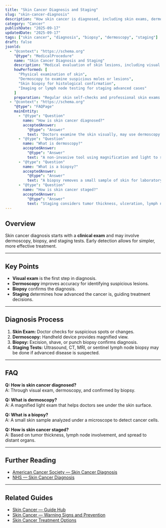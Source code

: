 ```yaml
---
title: "Skin Cancer Diagnosis and Staging"
slug: "skin-cancer-diagnosis"
description: "How skin cancer is diagnosed, including skin exams, dermoscopy, biopsy, and staging tests for treatment planning."
category: "Cancer"
publishDate: "2025-09-17"
updatedDate: "2025-09-17"
tags: ["skin cancer", "diagnosis", "biopsy", "dermoscopy", "staging"]
draft: false
jsonld:
  - "@context": "https://schema.org"
    "@type": "MedicalProcedure"
    name: "Skin Cancer Diagnosis and Staging"
    description: "Medical evaluation of skin lesions, including visual inspection, dermoscopy, biopsy, and staging investigations for suspected skin cancer."
    howPerformed: [
      "Physical examination of skin",
      "Dermoscopy to examine suspicious moles or lesions",
      "Skin biopsy for histological confirmation",
      "Imaging or lymph node testing for staging advanced cases"
    ]
    preparation: "Regular skin self-checks and professional skin exams help detect lesions early."
  - "@context": "https://schema.org"
    "@type": "FAQPage"
    mainEntity:
      - "@type": "Question"
        name: "How is skin cancer diagnosed?"
        acceptedAnswer:
          "@type": "Answer"
          text: "Doctors examine the skin visually, may use dermoscopy for detail, and confirm suspicious lesions with a biopsy."
      - "@type": "Question"
        name: "What is dermoscopy?"
        acceptedAnswer:
          "@type": "Answer"
          text: "A non-invasive tool using magnification and light to see structures beneath the skin’s surface, improving accuracy in detecting melanoma and other skin cancers."
      - "@type": "Question"
        name: "What is a biopsy?"
        acceptedAnswer:
          "@type": "Answer"
          text: "A biopsy removes a small sample of skin for laboratory analysis to confirm whether cancer cells are present."
      - "@type": "Question"
        name: "How is skin cancer staged?"
        acceptedAnswer:
          "@type": "Answer"
          text: "Staging considers tumor thickness, ulceration, lymph node involvement, and spread to distant organs. Imaging may be used in advanced cases."
---
```


## Overview
Skin cancer diagnosis starts with a **clinical exam** and may involve dermoscopy, biopsy, and staging tests. Early detection allows for simpler, more effective treatment.

---

## Key Points
- **Visual exam** is the first step in diagnosis.  
- **Dermoscopy** improves accuracy for identifying suspicious lesions.  
- **Biopsy** confirms the diagnosis.  
- **Staging** determines how advanced the cancer is, guiding treatment decisions.  

---

## Diagnosis Process
1. **Skin Exam:** Doctor checks for suspicious spots or changes.  
2. **Dermoscopy:** Handheld device provides magnified view.  
3. **Biopsy:** Excision, shave, or punch biopsy confirms diagnosis.  
4. **Staging Tests:** Ultrasound, CT, MRI, or sentinel lymph node biopsy may be done if advanced disease is suspected.  

---

## FAQ
**Q: How is skin cancer diagnosed?**  
A: Through visual exam, dermoscopy, and confirmed by biopsy.  

**Q: What is dermoscopy?**  
A: A magnified light exam that helps doctors see under the skin surface.  

**Q: What is a biopsy?**  
A: A small skin sample analyzed under a microscope to detect cancer cells.  

**Q: How is skin cancer staged?**  
A: Based on tumor thickness, lymph node involvement, and spread to distant organs.  

---

## Further Reading
- [American Cancer Society — Skin Cancer Diagnosis](https://www.cancer.org/cancer/skin-cancer/detection-diagnosis-staging/how-diagnosed.html)  
- [NHS — Skin Cancer Diagnosis](https://www.nhs.uk/conditions/skin-cancer/diagnosis/)  

---

## Related Guides
- [Skin Cancer — Guide Hub](/guides/skin-cancer)  
- [Skin Cancer — Warning Signs and Prevention](/guides/skin-cancer-signs-prevention)  
- [Skin Cancer Treatment Options](/guides/skin-cancer-treatment)  
